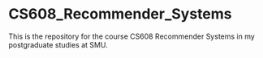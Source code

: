 # CS608_Recommender_Systems
This is the repository for the course CS608 Recommender Systems in my postgraduate studies at SMU.
